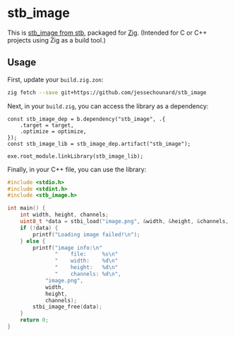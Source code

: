 # stb_image
This is [stb_image from stb](https://github.com/nothings/stb), packaged for [Zig](https://ziglang.org/). (Intended for C or C++ projects using Zig as a build tool.)

## Usage
First, update your `build.zig.zon`:
```sh
zig fetch --save git+https://github.com/jessechounard/stb_image
```

Next, in your `build.zig`, you can access the library as a dependency:
```zig
const stb_image_dep = b.dependency("stb_image", .{
    .target = target,
    .optimize = optimize,
});
const stb_image_lib = stb_image_dep.artifact("stb_image");

exe.root_module.linkLibrary(stb_image_lib);
```

Finally, in your C++ file, you can use the library:
```cpp
#include <stdio.h>
#include <stdint.h>
#include <stb_image.h>

int main() {
    int width, height, channels;
    uint8_t *data = stbi_load("image.png", &width, &height, &channels, 0);
    if (!data) {
        printf("Loading image failed!\n");
    } else {
        printf("image info:\n"
               "    file:     %s\n"
               "    width:    %d\n"
               "    height:   %d\n"
               "    channels: %d\n",
            "image.png",
            width,
            height,
            channels);
        stbi_image_free(data);
    }
    return 0;
}
```
